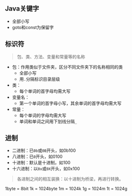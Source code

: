 ## Java关键字

- 全部小写
- goto和const为保留字

## 标识符

>包、类、方法、变量和常量等的名称

- 包：作用类似于文件夹，区分不同文件夹下的名称相同的类
    + 全部小写
    + 用`.`分隔标识目录层级
- 类：
    + 每个单词的首字母均需大写
- 变量名：
    + 第一个单词的首字母小写，其余单词的首字母均需大写
- 常量：
    + 每个单词的字母均需大写
    + 单词和单词之间用下划线分隔`_`

## 进制

- 二进制：已`0b`或`0B`开头，如0b100
- 八进制：已`0`开头，如0100
- 十进制：默认是十进制，如100
- 十六进制：以`0x`或`0X`开头，如0x100

>各进制之间的相互装换：以十进制为桥梁，再进行转换。

1byte = 8bit
1k = 1024byte
1m = 1024k
1g = 1024m
1t = 1024g




